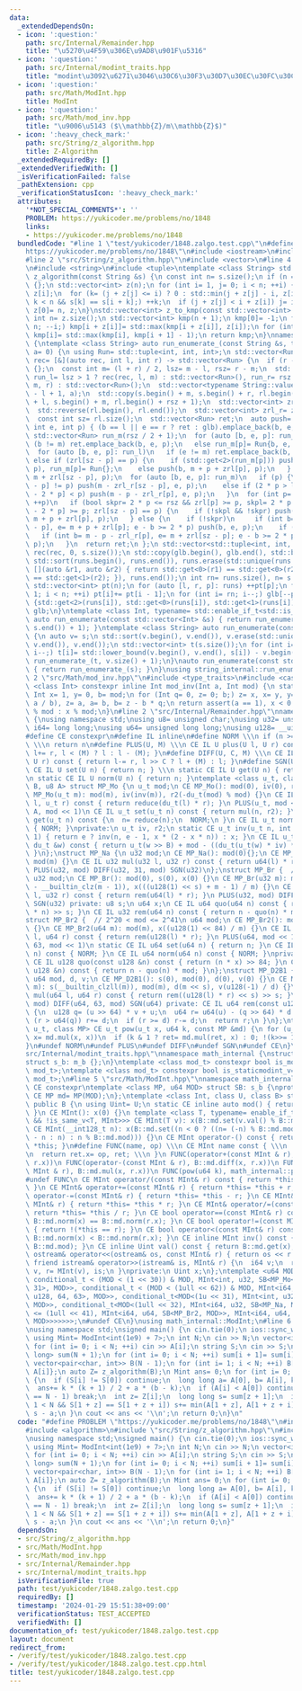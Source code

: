 ```yaml
---
data:
  _extendedDependsOn:
  - icon: ':question:'
    path: src/Internal/Remainder.hpp
    title: "\u5270\u4F59\u306E\u9AD8\u901F\u5316"
  - icon: ':question:'
    path: src/Internal/modint_traits.hpp
    title: "modint\u3092\u6271\u3046\u30C6\u30F3\u30D7\u30EC\u30FC\u30C8"
  - icon: ':question:'
    path: src/Math/ModInt.hpp
    title: ModInt
  - icon: ':question:'
    path: src/Math/mod_inv.hpp
    title: "\u9006\u5143 ($\\mathbb{Z}/m\\mathbb{Z}$)"
  - icon: ':heavy_check_mark:'
    path: src/String/z_algorithm.hpp
    title: Z-Algorithm
  _extendedRequiredBy: []
  _extendedVerifiedWith: []
  _isVerificationFailed: false
  _pathExtension: cpp
  _verificationStatusIcon: ':heavy_check_mark:'
  attributes:
    '*NOT_SPECIAL_COMMENTS*': ''
    PROBLEM: https://yukicoder.me/problems/no/1848
    links:
    - https://yukicoder.me/problems/no/1848
  bundledCode: "#line 1 \"test/yukicoder/1848.zalgo.test.cpp\"\n#define PROBLEM \"\
    https://yukicoder.me/problems/no/1848\"\n#include <iostream>\n#include <algorithm>\n\
    #line 2 \"src/String/z_algorithm.hpp\"\n#include <vector>\n#line 4 \"src/String/z_algorithm.hpp\"\
    \n#include <string>\n#include <tuple>\ntemplate <class String> std::vector<int>\
    \ z_algorithm(const String &s) {\n const int n= s.size();\n if (n == 0) return\
    \ {};\n std::vector<int> z(n);\n for (int i= 1, j= 0; i < n; ++i) {\n  int &k=\
    \ z[i];\n  for (k= (j + z[j] <= i) ? 0 : std::min(j + z[j] - i, z[i - j]); i +\
    \ k < n && s[k] == s[i + k];) ++k;\n  if (j + z[j] < i + z[i]) j= i;\n }\n return\
    \ z[0]= n, z;\n}\nstd::vector<int> z_to_kmp(const std::vector<int> &z) {\n const\
    \ int n= z.size();\n std::vector<int> kmp(n + 1);\n kmp[0]= -1;\n for (int i=\
    \ n; --i;) kmp[i + z[i]]= std::max(kmp[i + z[i]], z[i]);\n for (int i= n; i--;)\
    \ kmp[i]= std::max(kmp[i], kmp[i + 1] - 1);\n return kmp;\n}\nnamespace string_internal\
    \ {\ntemplate <class String> auto run_enumerate_(const String &s, typename String::value_type\
    \ a= 0) {\n using Run= std::tuple<int, int, int>;\n std::vector<Run> glb;\n auto\
    \ rec= [&](auto rec, int l, int r) -> std::vector<Run> {\n  if (r - l <= 1) return\
    \ {};\n  const int m= (l + r) / 2, lsz= m - l, rsz= r - m;\n  std::vector<Run>\
    \ run_l= lsz > 1 ? rec(rec, l, m) : std::vector<Run>(), run_r= rsz > 1 ? rec(rec,\
    \ m, r) : std::vector<Run>();\n  std::vector<typename String::value_type> rl(r\
    \ - l + 1, a);\n  std::copy(s.begin() + m, s.begin() + r, rl.begin()), std::copy(s.begin()\
    \ + l, s.begin() + m, rl.begin() + rsz + 1);\n  std::vector<int> zrl= z_algorithm(rl);\n\
    \  std::reverse(rl.begin(), rl.end());\n  std::vector<int> zrl_r= z_algorithm(rl);\n\
    \  const int sz= rl.size();\n  std::vector<Run> ret;\n  auto push= [&](int b,\
    \ int e, int p) { (b == l || e == r ? ret : glb).emplace_back(b, e, p); };\n \
    \ std::vector<Run> run_m(rsz / 2 + 1);\n  for (auto [b, e, p]: run_r) {\n   if\
    \ (b != m) ret.emplace_back(b, e, p);\n   else run_m[p]= Run{b, e, p};\n  }\n\
    \  for (auto [b, e, p]: run_l)\n   if (e != m) ret.emplace_back(b, e, p);\n  \
    \ else if (zrl[sz - p] == p) {\n    if (std::get<2>(run_m[p])) push(b, std::get<1>(run_m[p]),\
    \ p), run_m[p]= Run{};\n    else push(b, m + p + zrl[p], p);\n   } else push(b,\
    \ m + zrl[sz - p], p);\n  for (auto [b, e, p]: run_m)\n   if (p) {\n    if (zrl[sz\
    \ - p] != p) push(m - zrl_r[sz - p], e, p);\n    else if (2 * p > lsz || zrl[sz\
    \ - 2 * p] < p) push(m - p - zrl_r[p], e, p);\n   }\n  for (int p= 1; p <= lsz;\
    \ ++p)\n   if (bool skpr= 2 * p <= rsz && zrl[p] >= p, skpl= 2 * p <= lsz && zrl[sz\
    \ - 2 * p] >= p; zrl[sz - p] == p) {\n    if (!skpl && !skpr) push(m - p - zrl_r[p],\
    \ m + p + zrl[p], p);\n   } else {\n    if (!skpr)\n     if (int b= m - zrl_r[sz\
    \ - p], e= m + p + zrl[p]; e - b >= 2 * p) push(b, e, p);\n    if (!skpl)\n  \
    \   if (int b= m - p - zrl_r[p], e= m + zrl[sz - p]; e - b >= 2 * p) push(b, e,\
    \ p);\n   }\n  return ret;\n };\n std::vector<std::tuple<int, int, int>> runs=\
    \ rec(rec, 0, s.size());\n std::copy(glb.begin(), glb.end(), std::back_inserter(runs)),\
    \ std::sort(runs.begin(), runs.end()), runs.erase(std::unique(runs.begin(), runs.end(),\
    \ [](auto &r1, auto &r2) { return std::get<0>(r1) == std::get<0>(r2) && std::get<1>(r1)\
    \ == std::get<1>(r2); }), runs.end());\n int rn= runs.size(), n= s.size();\n glb.resize(rn);\n\
    \ std::vector<int> pt(n);\n for (auto [l, r, p]: runs) ++pt[p];\n for (int i=\
    \ 1; i < n; ++i) pt[i]+= pt[i - 1];\n for (int i= rn; i--;) glb[--pt[std::get<2>(runs[i])]]=\
    \ {std::get<2>(runs[i]), std::get<0>(runs[i]), std::get<1>(runs[i])};\n return\
    \ glb;\n}\ntemplate <class Int, typename= std::enable_if_t<std::is_integral_v<Int>>>\
    \ auto run_enumerate(const std::vector<Int> &s) { return run_enumerate_(s, *std::max_element(s.begin(),\
    \ s.end()) + 1); }\ntemplate <class String> auto run_enumerate(const String &s)\
    \ {\n auto v= s;\n std::sort(v.begin(), v.end()), v.erase(std::unique(v.begin(),\
    \ v.end()), v.end());\n std::vector<int> t(s.size());\n for (int i= s.size();\
    \ i--;) t[i]= std::lower_bound(v.begin(), v.end(), s[i]) - v.begin();\n return\
    \ run_enumerate_(t, v.size() + 1);\n}\nauto run_enumerate(const std::string &s)\
    \ { return run_enumerate_(s); }\n}\nusing string_internal::run_enumerate;\n#line\
    \ 2 \"src/Math/mod_inv.hpp\"\n#include <type_traits>\n#include <cassert>\ntemplate\
    \ <class Int> constexpr inline Int mod_inv(Int a, Int mod) {\n static_assert(std::is_signed_v<Int>);\n\
    \ Int x= 1, y= 0, b= mod;\n for (Int q= 0, z= 0; b;) z= x, x= y, y= z - y * (q=\
    \ a / b), z= a, a= b, b= z - b * q;\n return assert(a == 1), x < 0 ? mod - (-x)\
    \ % mod : x % mod;\n}\n#line 2 \"src/Internal/Remainder.hpp\"\nnamespace math_internal\
    \ {\nusing namespace std;\nusing u8= unsigned char;\nusing u32= unsigned;\nusing\
    \ i64= long long;\nusing u64= unsigned long long;\nusing u128= __uint128_t;\n\
    #define CE constexpr\n#define IL inline\n#define NORM \\\n if (n >= mod) n-= mod;\
    \ \\\n return n\n#define PLUS(U, M) \\\n CE IL U plus(U l, U r) const { return\
    \ l+= r, l < (M) ? l : l - (M); }\n#define DIFF(U, C, M) \\\n CE IL U diff(U l,\
    \ U r) const { return l-= r, l >> C ? l + (M) : l; }\n#define SGN(U) \\\n static\
    \ CE IL U set(U n) { return n; } \\\n static CE IL U get(U n) { return n; } \\\
    \n static CE IL U norm(U n) { return n; }\ntemplate <class u_t, class du_t, u8\
    \ B, u8 A> struct MP_Mo {\n u_t mod;\n CE MP_Mo(): mod(0), iv(0), r2(0) {}\n CE\
    \ MP_Mo(u_t m): mod(m), iv(inv(m)), r2(-du_t(mod) % mod) {}\n CE IL u_t mul(u_t\
    \ l, u_t r) const { return reduce(du_t(l) * r); }\n PLUS(u_t, mod << 1)\n DIFF(u_t,\
    \ A, mod << 1)\n CE IL u_t set(u_t n) const { return mul(n, r2); }\n CE IL u_t\
    \ get(u_t n) const {\n  n= reduce(n);\n  NORM;\n }\n CE IL u_t norm(u_t n) const\
    \ { NORM; }\nprivate:\n u_t iv, r2;\n static CE u_t inv(u_t n, int e= 6, u_t x=\
    \ 1) { return e ? inv(n, e - 1, x * (2 - x * n)) : x; }\n CE IL u_t reduce(const\
    \ du_t &w) const { return u_t(w >> B) + mod - ((du_t(u_t(w) * iv) * mod) >> B);\
    \ }\n};\nstruct MP_Na {\n u32 mod;\n CE MP_Na(): mod(0){};\n CE MP_Na(u32 m):\
    \ mod(m) {}\n CE IL u32 mul(u32 l, u32 r) const { return u64(l) * r % mod; }\n\
    \ PLUS(u32, mod) DIFF(u32, 31, mod) SGN(u32)\n};\nstruct MP_Br {  // mod < 2^31\n\
    \ u32 mod;\n CE MP_Br(): mod(0), s(0), x(0) {}\n CE MP_Br(u32 m): mod(m), s(95\
    \ - __builtin_clz(m - 1)), x(((u128(1) << s) + m - 1) / m) {}\n CE IL u32 mul(u32\
    \ l, u32 r) const { return rem(u64(l) * r); }\n PLUS(u32, mod) DIFF(u32, 31, mod)\
    \ SGN(u32) private: u8 s;\n u64 x;\n CE IL u64 quo(u64 n) const { return (u128(x)\
    \ * n) >> s; }\n CE IL u32 rem(u64 n) const { return n - quo(n) * mod; }\n};\n\
    struct MP_Br2 {  // 2^20 < mod <= 2^41\n u64 mod;\n CE MP_Br2(): mod(0), x(0)\
    \ {}\n CE MP_Br2(u64 m): mod(m), x((u128(1) << 84) / m) {}\n CE IL u64 mul(u64\
    \ l, u64 r) const { return rem(u128(l) * r); }\n PLUS(u64, mod << 1)\n DIFF(u64,\
    \ 63, mod << 1)\n static CE IL u64 set(u64 n) { return n; }\n CE IL u64 get(u64\
    \ n) const { NORM; }\n CE IL u64 norm(u64 n) const { NORM; }\nprivate:\n u64 x;\n\
    \ CE IL u128 quo(const u128 &n) const { return (n * x) >> 84; }\n CE IL u64 rem(const\
    \ u128 &n) const { return n - quo(n) * mod; }\n};\nstruct MP_D2B1 {\n u8 s;\n\
    \ u64 mod, d, v;\n CE MP_D2B1(): s(0), mod(0), d(0), v(0) {}\n CE MP_D2B1(u64\
    \ m): s(__builtin_clzll(m)), mod(m), d(m << s), v(u128(-1) / d) {}\n CE IL u64\
    \ mul(u64 l, u64 r) const { return rem((u128(l) * r) << s) >> s; }\n PLUS(u64,\
    \ mod) DIFF(u64, 63, mod) SGN(u64) private: CE IL u64 rem(const u128 &u) const\
    \ {\n  u128 q= (u >> 64) * v + u;\n  u64 r= u64(u) - (q >> 64) * d - d;\n  if\
    \ (r > u64(q)) r+= d;\n  if (r >= d) r-= d;\n  return r;\n }\n};\ntemplate <class\
    \ u_t, class MP> CE u_t pow(u_t x, u64 k, const MP &md) {\n for (u_t ret= md.set(1);;\
    \ x= md.mul(x, x))\n  if (k & 1 ? ret= md.mul(ret, x) : 0; !(k>>= 1)) return ret;\n\
    }\n#undef NORM\n#undef PLUS\n#undef DIFF\n#undef SGN\n#undef CE\n}\n#line 3 \"\
    src/Internal/modint_traits.hpp\"\nnamespace math_internal {\nstruct m_b {};\n\
    struct s_b: m_b {};\n}\ntemplate <class mod_t> constexpr bool is_modint_v= std::is_base_of_v<math_internal::m_b,\
    \ mod_t>;\ntemplate <class mod_t> constexpr bool is_staticmodint_v= std::is_base_of_v<math_internal::s_b,\
    \ mod_t>;\n#line 5 \"src/Math/ModInt.hpp\"\nnamespace math_internal {\n#define\
    \ CE constexpr\ntemplate <class MP, u64 MOD> struct SB: s_b {\nprotected:\n static\
    \ CE MP md= MP(MOD);\n};\ntemplate <class Int, class U, class B> struct MInt:\
    \ public B {\n using Uint= U;\n static CE inline auto mod() { return B::md.mod;\
    \ }\n CE MInt(): x(0) {}\n template <class T, typename= enable_if_t<is_modint_v<T>\
    \ && !is_same_v<T, MInt>>> CE MInt(T v): x(B::md.set(v.val() % B::md.mod)) {}\n\
    \ CE MInt(__int128_t n): x(B::md.set((n < 0 ? ((n= (-n) % B::md.mod) ? B::md.mod\
    \ - n : n) : n % B::md.mod))) {}\n CE MInt operator-() const { return MInt() -\
    \ *this; }\n#define FUNC(name, op) \\\n CE MInt name const { \\\n  MInt ret; \\\
    \n  return ret.x= op, ret; \\\n }\n FUNC(operator+(const MInt & r), B::md.plus(x,\
    \ r.x))\n FUNC(operator-(const MInt & r), B::md.diff(x, r.x))\n FUNC(operator*(const\
    \ MInt & r), B::md.mul(x, r.x))\n FUNC(pow(u64 k), math_internal::pow(x, k, B::md))\n\
    #undef FUNC\n CE MInt operator/(const MInt& r) const { return *this * r.inv();\
    \ }\n CE MInt& operator+=(const MInt& r) { return *this= *this + r; }\n CE MInt&\
    \ operator-=(const MInt& r) { return *this= *this - r; }\n CE MInt& operator*=(const\
    \ MInt& r) { return *this= *this * r; }\n CE MInt& operator/=(const MInt& r) {\
    \ return *this= *this / r; }\n CE bool operator==(const MInt& r) const { return\
    \ B::md.norm(x) == B::md.norm(r.x); }\n CE bool operator!=(const MInt& r) const\
    \ { return !(*this == r); }\n CE bool operator<(const MInt& r) const { return\
    \ B::md.norm(x) < B::md.norm(r.x); }\n CE inline MInt inv() const { return mod_inv<Int>(val(),\
    \ B::md.mod); }\n CE inline Uint val() const { return B::md.get(x); }\n friend\
    \ ostream& operator<<(ostream& os, const MInt& r) { return os << r.val(); }\n\
    \ friend istream& operator>>(istream& is, MInt& r) {\n  i64 v;\n  return is >>\
    \ v, r= MInt(v), is;\n }\nprivate:\n Uint x;\n};\ntemplate <u64 MOD> using ModInt=\
    \ conditional_t < (MOD < (1 << 30)) & MOD, MInt<int, u32, SB<MP_Mo<u32, u64, 32,\
    \ 31>, MOD>>, conditional_t < (MOD < (1ull << 62)) & MOD, MInt<i64, u64, SB<MP_Mo<u64,\
    \ u128, 64, 63>, MOD>>, conditional_t<MOD<(1u << 31), MInt<int, u32, SB<MP_Na,\
    \ MOD>>, conditional_t<MOD<(1ull << 32), MInt<i64, u32, SB<MP_Na, MOD>>, conditional_t<MOD\
    \ <= (1ull << 41), MInt<i64, u64, SB<MP_Br2, MOD>>, MInt<i64, u64, SB<MP_D2B1,\
    \ MOD>>>>>>>;\n#undef CE\n}\nusing math_internal::ModInt;\n#line 6 \"test/yukicoder/1848.zalgo.test.cpp\"\
    \nusing namespace std;\nsigned main() {\n cin.tie(0);\n ios::sync_with_stdio(0);\n\
    \ using Mint= ModInt<int(1e9) + 7>;\n int N;\n cin >> N;\n vector<int> A(N);\n\
    \ for (int i= 0; i < N; ++i) cin >> A[i];\n string S;\n cin >> S;\n vector<long\
    \ long> sum(N + 1);\n for (int i= 0; i < N; ++i) sum[i + 1]= sum[i] + A[i];\n\
    \ vector<pair<char, int>> B(N - 1);\n for (int i= 1; i < N; ++i) B[i - 1]= {S[i],\
    \ A[i]};\n auto Z= z_algorithm(B);\n Mint ans= 0;\n for (int i= 0; i < N; ++i)\
    \ {\n  if (S[i] != S[0]) continue;\n  long long a= A[0], b= A[i], k= min(a, b);\n\
    \  ans+= k * (k + 1) / 2 + a * (b - k);\n  if (A[i] < A[0]) continue;\n  if (i\
    \ == N - 1) break;\n  int z= Z[i];\n  long long s= sum[z + 1];\n  if (i + z +\
    \ 1 < N && S[1 + z] == S[1 + z + i]) s+= min(A[1 + z], A[1 + z + i]);\n  ans+=\
    \ s - a;\n }\n cout << ans << '\\n';\n return 0;\n}\n"
  code: "#define PROBLEM \"https://yukicoder.me/problems/no/1848\"\n#include <iostream>\n\
    #include <algorithm>\n#include \"src/String/z_algorithm.hpp\"\n#include \"src/Math/ModInt.hpp\"\
    \nusing namespace std;\nsigned main() {\n cin.tie(0);\n ios::sync_with_stdio(0);\n\
    \ using Mint= ModInt<int(1e9) + 7>;\n int N;\n cin >> N;\n vector<int> A(N);\n\
    \ for (int i= 0; i < N; ++i) cin >> A[i];\n string S;\n cin >> S;\n vector<long\
    \ long> sum(N + 1);\n for (int i= 0; i < N; ++i) sum[i + 1]= sum[i] + A[i];\n\
    \ vector<pair<char, int>> B(N - 1);\n for (int i= 1; i < N; ++i) B[i - 1]= {S[i],\
    \ A[i]};\n auto Z= z_algorithm(B);\n Mint ans= 0;\n for (int i= 0; i < N; ++i)\
    \ {\n  if (S[i] != S[0]) continue;\n  long long a= A[0], b= A[i], k= min(a, b);\n\
    \  ans+= k * (k + 1) / 2 + a * (b - k);\n  if (A[i] < A[0]) continue;\n  if (i\
    \ == N - 1) break;\n  int z= Z[i];\n  long long s= sum[z + 1];\n  if (i + z +\
    \ 1 < N && S[1 + z] == S[1 + z + i]) s+= min(A[1 + z], A[1 + z + i]);\n  ans+=\
    \ s - a;\n }\n cout << ans << '\\n';\n return 0;\n}"
  dependsOn:
  - src/String/z_algorithm.hpp
  - src/Math/ModInt.hpp
  - src/Math/mod_inv.hpp
  - src/Internal/Remainder.hpp
  - src/Internal/modint_traits.hpp
  isVerificationFile: true
  path: test/yukicoder/1848.zalgo.test.cpp
  requiredBy: []
  timestamp: '2024-01-29 15:51:38+09:00'
  verificationStatus: TEST_ACCEPTED
  verifiedWith: []
documentation_of: test/yukicoder/1848.zalgo.test.cpp
layout: document
redirect_from:
- /verify/test/yukicoder/1848.zalgo.test.cpp
- /verify/test/yukicoder/1848.zalgo.test.cpp.html
title: test/yukicoder/1848.zalgo.test.cpp
---
```

